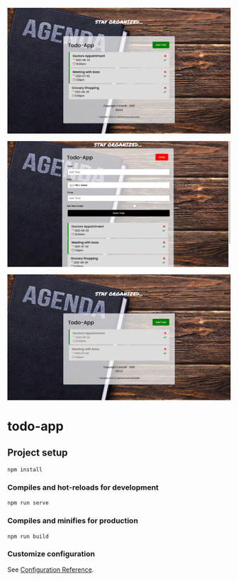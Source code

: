 ![](ToDo-App-NoDB-1.jpg)

![](ToDo-App-NoDB-2.jpg)

![](ToDo-App-NoDB-3.jpg)




# todo-app

## Project setup
```
npm install
```

### Compiles and hot-reloads for development
```
npm run serve
```

### Compiles and minifies for production
```
npm run build
```

### Customize configuration
See [Configuration Reference](https://cli.vuejs.org/config/).
